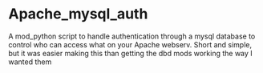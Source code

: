 # Apache_mysql_auth
A mod_python script to handle authentication through a mysql database to control who can access what on your Apache webserv. Short and simple, but it was easier making this than getting the dbd mods working the way I wanted them
